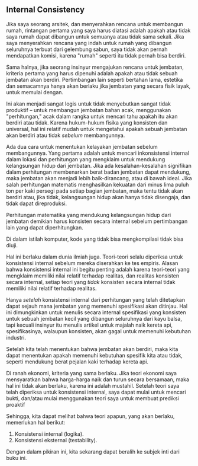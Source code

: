 ## Internal Consistency

Jika saya seorang arsitek, dan menyerahkan rencana untuk membangun rumah, rintangan pertama yang saya harus diatasi adalah apakah atau tidak saya rumah dapat dibangun untuk semuanya atau tidak sama sekali. Jika saya menyerahkan rencana yang indah untuk rumah yang dibangun seluruhnya terbuat dari gelembung sabun, saya tidak akan pernah mendapatkan komisi, karena "rumah" seperti itu tidak pernah bisa berdiri.

Sama halnya, jika seorang insinyur mengajukan rencana untuk jembatan, kriteria pertama yang harus dipenuhi adalah apakah atau tidak sebuah jembatan akan berdiri. Pertimbangan lain seperti bertahan lama, estetika dan semacamnya hanya akan berlaku jika jembatan yang secara fisik layak, untuk memulai dengan.

Ini akan menjadi sangat logis untuk tidak menyebutkan sangat tidak produktif – untuk membangun jembatan bahan acak, menggunakan "perhitungan," acak dalam rangka untuk mencari tahu apakah itu akan berdiri atau tidak. Karena hukum-hukum fisika yang konsisten dan universal, hal ini relatif mudah untuk mengetahui apakah sebuah jembatan akan berdiri atau tidak *sebelum* membangunnya.

Ada dua cara untuk menentukan kelayakan jembatan sebelum membangunnya. Yang pertama adalah untuk mencari inkonsistensi internal dalam lokasi dan perhitungan yang mengklaim untuk mendukung kelangsungan hidup dari jembatan. Jika ada kesalahan-kesalahan signifikan dalam perhitungan membenarkan berat badan jembatan dapat mendukung, maka jembatan akan menjadi lebih baik-dirancang, atau di bawah ideal. Jika salah perhitungan matematis menghasilkan kekuatan dari minus lima puluh ton per kaki persegi pada setiap bagian jembatan, maka tentu tidak akan berdiri atau, jika tidak, kelangsungan hidup akan hanya tidak disengaja, dan tidak dapat direproduksi.

Perhitungan matematika yang mendukung kelangsungan hidup dari jembatan demikian harus konsisten secara internal sebelum pertimbangan lain yang dapat diperhitungkan.

Di dalam istilah komputer, kode yang tidak bisa mengkompilasi tidak bisa diuji.

Hal ini berlaku dalam dunia ilmiah juga. Teori-teori selalu diperiksa untuk konsistensi internal sebelum mereka diserahkan ke tes empiris. Alasan bahwa konsistensi internal ini begitu penting adalah karena teori-teori yang mengklaim memiliki nilai relatif terhadap realitas, dan realitas konsisten secara internal, setiap teori yang *tidak* konsisten secara internal tidak memiliki nilai relatif terhadap realitas.

Hanya *setelah* konsistensi internal dari perhitungan yang telah ditetapkan dapat sejauh mana jembatan yang memenuhi spesifikasi akan ditinjau. Hal ini dimungkinkan untuk menulis secara internal spesifikasi yang konsisten untuk sebuah jembatan kecil yang dibangun seluruhnya dari kayu balsa, tapi kecuali insinyur itu menulis artikel untuk majalah naik kereta api, spesifikasinya, walaupun konsisten, akan gagal untuk memenuhi kebutuhan industri.

Setelah kita telah menentukan bahwa jembatan akan berdiri, maka kita dapat menentukan apakah memenuhi kebutuhan spesifik kita atau tidak, seperti mendukung berat pejalan kaki terhadap kereta api.

Di ranah ekonomi, kriteria yang sama berlaku. Jika teori ekonomi saya mensyaratkan bahwa harga-harga naik dan turun secara bersamaan, maka hal ini tidak akan berlaku, karena ini adalah mustahil. Setelah teori saya telah diperiksa untuk konsistensi internal, saya dapat mulai untuk mencari bukti, dan/atau mulai menggunakan teori saya untuk membuat prediksi proaktif

Sehingga, kita dapat melihat bahwa teori apapun, yang akan berlaku, memerlukan hal berikut:

1. Konsistensi internal (logika).
2. Konsistensi eksternal (testability).

Dengan dalam pikiran ini, kita sekarang dapat beralih ke subjek inti dari buku ini.
